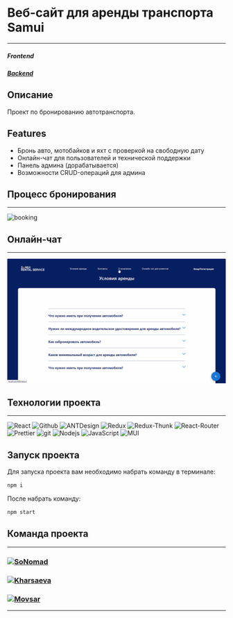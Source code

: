 # Веб-сайт для аренды транспорта Samui
---
##### Frontend
##### [Backend](https://github.com/SoNomad/car-rent-app-server)

## Описание
Проект по бронированию автотранспорта.
## Features

- Бронь авто, мотобайков и яхт с проверкой на свободную дату
- Онлайн-чат для пользователей и технической поддержки
- Панель админа (дорабатывается)
- Возможности CRUD-операций для админа

## Процесс бронирования
---
![booking](https://github.com/SoNomad/car-rent-app-client/blob/main/readme/%D0%91%D1%80%D0%BE%D0%BD%D0%B8%D1%80%D0%BE%D0%B2%D0%B0%D0%BD%D0%B8%D0%B5.gif)

## Онлайн-чат
---
![chat](https://github.com/SoNomad/car-rent-app-client/blob/main/readme/%D0%A7%D0%B0%D1%82.gif)

## Технологии проекта
---

<p>
  <img alt="React" src="https://img.shields.io/badge/-React-45b8d8?style=for-the-badge&logo=react&logoColor=white" />
  <img alt="Github" src="https://img.shields.io/badge/-Github-black?style=for-the-badge&logo=github&logoColor=white" />
  <img alt="ANTDesign" src="https://img.shields.io/badge/-AntDesign-%230170FE?style=for-the-badge&logo=ant-design&logoColor=white" />
  <img alt="Redux" src="https://img.shields.io/badge/-Redux-430098?style=for-the-badge&logo=redux&logoColor=white" />
  <img alt="Redux-Thunk" src="https://img.shields.io/badge/-Redux_Thunk-white?style=for-the-badge&logo=Redux&logoColor=430098" />
  <img alt="React-Router" src="https://img.shields.io/badge/-React_Router-black?style=for-the-badge&logo=react-router&logoColor=orange" />
  <img alt="Prettier" src="https://img.shields.io/badge/-Prettier-grey?style=for-the-badge&logo=Prettier&logoColor=orange" />
  <img alt="git" src="https://img.shields.io/badge/-Git-F05032?style=for-the-badge&logo=git&logoColor=white" />
  <img alt="Nodejs" src="https://img.shields.io/badge/-Nodejs-43853d?style=for-the-badge&logo=Node.js&logoColor=white" />
  <img alt="JavaScript" src="https://img.shields.io/badge/-JavaScript-yellow?style=for-the-badge&logo=JavaScript&logoColor=white" />
  <img alt="MUI" src="https://img.shields.io/badge/MUI-%230081CB.svg?style=for-the-badge&logo=mui&logoColor=white" />
</p>

## Запуск проекта

Для запуска проекта вам необходимо набрать команду в терминале:

```javascript
npm i
```

После набрать команду:

```javascript
npm start
```

## Команда проекта

---

<h3>
  <a href="https://github.com/SoNomad">
    <img alt="SoNomad" src="https://img.shields.io/badge/-SoNomad-black?style=for-the-badge&logo=github&logoColor=white" />
  </a>
</h3>

<h3>
  <a href="https://github.com/AnZoro1">
    <img alt="Kharsaeva" src="https://img.shields.io/badge/-AnZoro1-black?style=for-the-badge&logo=github&logoColor=white" />
  </a>
</h3>

<h3>
  <a href="https://github.com/raininsnovv">
    <img alt="Movsar" src="https://img.shields.io/badge/-raininsnovv-black?style=for-the-badge&logo=github&logoColor=white" />
  </a>
</h3>

---
